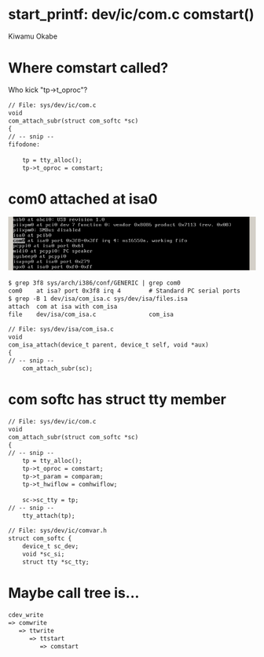 # start_printf: dev/ic/com.c comstart()

Kiwamu Okabe

# Where comstart called?

Who kick "tp->t_oproc"?

~~~ {.c}
// File: sys/dev/ic/com.c
void
com_attach_subr(struct com_softc *sc)
{
// -- snip --
fifodone:

	tp = tty_alloc();
	tp->t_oproc = comstart;
~~~

# com0 attached at isa0

![inline](img/com_attach.png)

~~~
$ grep 3f8 sys/arch/i386/conf/GENERIC | grep com0
com0    at isa? port 0x3f8 irq 4        # Standard PC serial ports
$ grep -B 1 dev/isa/com_isa.c sys/dev/isa/files.isa
attach  com at isa with com_isa
file    dev/isa/com_isa.c               com_isa
~~~

~~~ {.c}
// File: sys/dev/isa/com_isa.c
void
com_isa_attach(device_t parent, device_t self, void *aux)
{
// -- snip --
	com_attach_subr(sc);
~~~

# com softc has struct tty member

~~~ {.c}
// File: sys/dev/ic/com.c
void
com_attach_subr(struct com_softc *sc)
{
// -- snip --
	tp = tty_alloc();
	tp->t_oproc = comstart;
	tp->t_param = comparam;
	tp->t_hwiflow = comhwiflow;

	sc->sc_tty = tp;
// -- snip --
	tty_attach(tp);
~~~

~~~ {.c}
// File: sys/dev/ic/comvar.h
struct com_softc {
	device_t sc_dev;
	void *sc_si;
	struct tty *sc_tty;
~~~

# Maybe call tree is...

~~~
cdev_write
=> comwrite
   => ttwrite
      => ttstart
         => comstart
~~~

